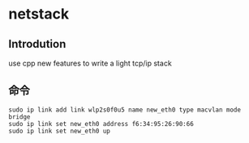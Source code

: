 # netstack

## Introdution

use cpp new features to write a light tcp/ip stack

## 命令

``` shell
sudo ip link add link wlp2s0f0u5 name new_eth0 type macvlan mode bridge
sudo ip link set new_eth0 address f6:34:95:26:90:66
sudo ip link set new_eth0 up
```
